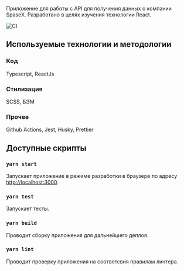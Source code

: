 Приложение для работы с API для получения данных о компании SpaseX.
Разработано в целях изучения технологии React.

![CI](https://github.com/Goodzonchik/learning-react/workflows/CI/badge.svg)

## Используемые технологии и методологии

### Код

Typescript, ReactJs

### Стилизация

SCSS, БЭМ

### Прочее

Github Actions, Jest, Husky, Prettier

## Доступные скрипты

### `yarn start`

Запускает приложение в режиме разработки в браузере по адресу [http://localhost:3000](http://localhost:3000).

### `yarn test`

Запускает тесты.

### `yarn build`

Проводит сборку приложения для дальнейшего деплоя.

### `yarn lint`

Проводит проверку приложения на соответсвия правилам линтера.
